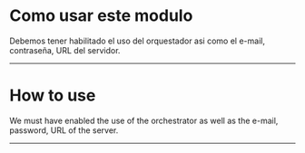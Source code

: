 # Como usar este modulo

Debemos tener habilitado el uso del orquestador asi como el e-mail, contraseña, URL del servidor.

---


# How to use

We must have enabled the use of the orchestrator as well as the e-mail, password, URL of the server.


---